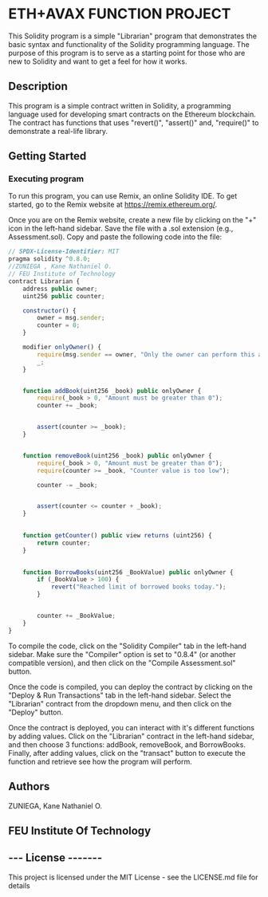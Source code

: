 # ETH+AVAX FUNCTION PROJECT

This Solidity program is a simple "Librarian" program that demonstrates the basic syntax and functionality of the Solidity programming language. The purpose of this program is to serve as a starting point for those who are new to Solidity and want to get a feel for how it works.

## Description

This program is a simple contract written in Solidity, a programming language used for developing smart contracts on the Ethereum blockchain. The contract has functions that uses "revert()", "assert()" and, "require()" to demonstrate a real-life library. 

## Getting Started

### Executing program

To run this program, you can use Remix, an online Solidity IDE. To get started, go to the Remix website at https://remix.ethereum.org/.

Once you are on the Remix website, create a new file by clicking on the "+" icon in the left-hand sidebar. Save the file with a .sol extension (e.g., Assessment.sol). Copy and paste the following code into the file:

```javascript
// SPDX-License-Identifier: MIT
pragma solidity ^0.8.0;
//ZUNIEGA , Kane Nathaniel O.
// FEU Institute of Technology
contract Librarian {
    address public owner;
    uint256 public counter;

    constructor() {
        owner = msg.sender;
        counter = 0;
    }

    modifier onlyOwner() {
        require(msg.sender == owner, "Only the owner can perform this action");
        _;
    }


    function addBook(uint256 _book) public onlyOwner {
        require(_book > 0, "Amount must be greater than 0");
        counter += _book;


        assert(counter >= _book); 
    }


    function removeBook(uint256 _book) public onlyOwner {
        require(_book > 0, "Amount must be greater than 0");
        require(counter >= _book, "Counter value is too low");

        counter -= _book;


        assert(counter <= counter + _book);  
    }

   
    function getCounter() public view returns (uint256) {
        return counter;
    }

 
    function BorrowBooks(uint256 _BookValue) public onlyOwner {
        if (_BookValue > 100) {
            revert("Reached limit of borrowed books today.");  
        }


        counter += _BookValue;
    }
}


```

To compile the code, click on the "Solidity Compiler" tab in the left-hand sidebar. Make sure the "Compiler" option is set to "0.8.4" (or another compatible version), and then click on the "Compile Assessment.sol" button.

Once the code is compiled, you can deploy the contract by clicking on the "Deploy & Run Transactions" tab in the left-hand sidebar. Select the "Librarian" contract from the dropdown menu, and then click on the "Deploy" button.

Once the contract is deployed, you can interact with it's different functions by adding values. Click on the "Librarian" contract in the left-hand sidebar, and then choose 3 functions: addBook, removeBook, and BorrowBooks. Finally, after adding values, click on the "transact" button to execute the function and retrieve see how the program will perform.

## Authors

ZUNIEGA, Kane Nathaniel O.
## FEU Institute Of Technology


## --- License -------

This project is licensed under the MIT License - see the LICENSE.md file for details
